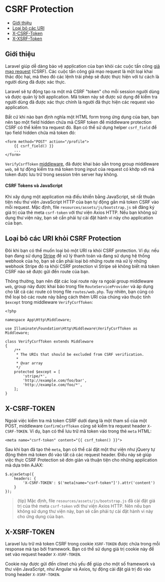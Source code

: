 # CSRF Protection

- [Giới thiệu](#csrf-introduction)
- [Loại bỏ các URI](#csrf-excluding-uris)
- [X-CSRF-Token](#csrf-x-csrf-token)
- [X-XSRF-Token](#csrf-x-xsrf-token)

<a name="csrf-introduction"></a>
## Giới thiệu

Laravel giúp dễ dàng bảo vệ application của bạn khỏi các cuộc tấn công [giả mạo request](https://en.wikipedia.org/wiki/Cross-site_request_forgery) (CSRF). Các cuộc tấn công giả mạo request là một loại khai thác độc hại, mà theo đó các lệnh trái phép sẽ được thực hiện với tư cách là người dùng đã được xác thực.

Laravel sẽ tự động tạo ra một mã CSRF "token" cho mỗi session người dùng và được quản lý bởi application. Mã token này sẽ được sử dụng để kiểm tra người dùng đã được xác thực chính là người đã thực hiện các request vào application.

Bất cứ khi nào bạn định nghĩa một HTML form trong ứng dụng của bạn, bạn nên tạo một field hidden chứa mã CSRF token để middleware protection CSRF có thể kiểm tra request đó. Bạn có thể sử dụng helper `csrf_field` để tạo field hidden chứa mã token đó:

    <form method="POST" action="/profile">
        {{ csrf_field() }}
        ...
    </form>

`VerifyCsrfToken` [middleware](/docs/{{version}}/middleware), đã được khai báo sẵn trong group middleware `web`, sẽ tự động kiểm tra mã token trong input của request có khớp với mã token được lưu trữ trong session trên server hay không.

#### CSRF Tokens và JavaScript

Khi xây dụng một application mà điều khiển bằng JavaScript, sẽ rất thuận tiện nếu thư viện JavaScript HTTP của bạn tự động gắn mã token CSRF vào mỗi request. Mặc định, file `resources/assets/js/bootstrap.js` sẽ đăng ký giá trị của thẻ meta `csrf-token` với thư viện Axios HTTP. Nếu bạn không sử dụng thư viện này, bạn sẽ cần phải tự cài đặt hành vi này cho application của bạn.

<a name="csrf-excluding-uris"></a>
## Loại bỏ các URI khỏi CSRF Protection

Đôi khi bạn có thể muốn loại bỏ một URI ra khỏi CSRF protection. Ví dụ: nếu bạn đang sử dụng [Stripe](https://stripe.com) để xử lý thanh toán và đang sử dụng hệ thống webhook của họ, bạn sẽ cần phải loại bỏ những route mà xử lý những webhook Stripe đó ra khỏi CSRF protection vì Stripe sẽ không biết mã token CSRF nào sẽ được gửi đến route của bạn.

Thông thường, bạn nên đặt các loại route này ra ngoài group middleware `web`, group này được khai báo trong file `RouteServiceProvider` và áp dụng cho tất cả các route có trong file `routes/web.php`. Tuy nhiên, bạn cũng có thể loại bỏ các route này bằng cách thêm URI của chúng vào thuộc tính `$except` trong middleware `VerifyCsrfToken`:

    <?php

    namespace App\Http\Middleware;

    use Illuminate\Foundation\Http\Middleware\VerifyCsrfToken as Middleware;

    class VerifyCsrfToken extends Middleware
    {
        /**
         * The URIs that should be excluded from CSRF verification.
         *
         * @var array
         */
        protected $except = [
            'stripe/*',
            'http://example.com/foo/bar',
            'http://example.com/foo/*',
        ];
    }

<a name="csrf-x-csrf-token"></a>
## X-CSRF-TOKEN

Ngoài việc kiểm tra mã token CSRF dưới dạng là một tham số của một POST, middleware `ConfirmCsrfToken` cũng sẽ kiểm tra request header `X-CSRF-TOKEN`. Ví dụ, bạn có thể lưu trữ mã token vào trong thẻ `meta` HTML:

    <meta name="csrf-token" content="{{ csrf_token() }}">

Sau khi bạn đã tạo thẻ `meta`, bạn có thể cài đặt một thư viện như jQuery tự động thêm mã token đó vào tất cả các request header. Điều này sẽ giúp việc thực CSRF Protection sẽ đơn giản và thuận tiện cho những application mà dựa trên AJAX:

    $.ajaxSetup({
        headers: {
            'X-CSRF-TOKEN': $('meta[name="csrf-token"]').attr('content')
        }
    });

> {tip} Mặc định, file `resources/assets/js/bootstrap.js` đã cài đặt giá trị của thẻ meta `csrf-token` với thư viện Axios HTTP. Nên nếu bạn không sử dụng thư viện này, bạn sẽ cần phải tự cài đặt hành vi này cho ứng dụng của bạn.

<a name="csrf-x-xsrf-token"></a>
## X-XSRF-TOKEN

Laravel lưu trữ mã token CSRF trong cookie `XSRF-TOKEN` được chứa trong mỗi response mà tạo bởi framework. Bạn có thể sử dụng giá trị cookie này để set vào request header `X-XSRF-TOKEN`.

Cookie này được gửi đến clinet chủ yếu để giúp cho một số framework và thư viện JavaScript, như Angular và Axios, tự động cài đặt giá trị đó vào trong header `X-XSRF-TOKEN`.
